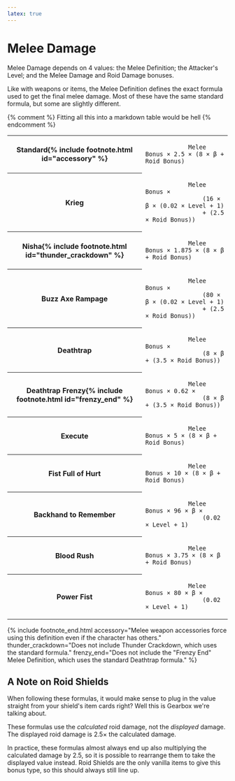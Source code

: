 ```yaml
---
latex: true
---
```


# Melee Damage
Melee Damage depends on 4 values: the Melee Definition; the Attacker's Level; and the Melee Damage
and Roid Damage bonuses.

Like with weapons or items, the Melee Definition defines the exact formula used to get the final
melee damage. Most of these have the same standard formula, but some are slightly different.

{% comment %} Fitting all this into a markdown table would be hell {% endcomment %}
<style>
#melee_formula_table mjx-container {
    display: table-cell;
}
#melee_formula_table .latex-content {
    color: #ddd;
    margin-top: 0.2em;
}
</style>
<table id="melee_formula_table" class="left"><tr>
    <th>Standard{% include footnote.html id="accessory" %}</th>
    <td>
        <code class="latex-fallback">
            Melee Bonus &times; 2.5 &times; (8 &times; &beta; + Roid Bonus)
        </code>
        <div class="latex-content" hidden>
            $$
            \text{Melee Bonus} \times 2.5 \times \left(8 \times \beta + \text{Roid Bonus}\right)
            $$
        </div>
    </td>
</tr><tr>
    <th>Krieg</th>
    <td>
        <code class="latex-fallback">
            Melee Bonus &times;
                (16 &times; &beta; &times; (0.02 &times; Level + 1)
                + (2.5 &times; Roid Bonus))
        </code>
        <div class="latex-content" hidden>
            $$
            \text{Melee Bonus} \times
                \left(16 \times \beta \times \left(0.02 \times \text{Level} + 1\right)
                + \left(2.5 \times \text{Roid Bonus}\right)\right)
            $$
        </div>
    </td>
</tr><tr>
    <th>Nisha{% include footnote.html id="thunder_crackdown" %}</th>
    <td>
        <code class="latex-fallback">
            Melee Bonus &times; 1.875 &times; (8 &times; &beta; + Roid Bonus)
        </code>
        <div class="latex-content" hidden>
            $$
            \text{Melee Bonus} \times 1.875 \times \left(8 \times \beta + \text{Roid Bonus}\right)
            $$
        </div>
    </td>
</tr><tr>
    <th>Buzz Axe Rampage</th>
    <td>
        <code class="latex-fallback">
            Melee Bonus &times;
                (80 &times; &beta; &times; (0.02 &times; Level + 1)
                + (2.5 &times; Roid Bonus))
        </code>
        <div class="latex-content" hidden>
            $$
            \text{Melee Bonus} \times
                \left(80 \times \beta \times \left(0.02 \times \text{Level} + 1\right)
                + \left(2.5 \times \text{Roid Bonus}\right)\right)
            $$
        </div>
    </td>
</tr><tr>
    <th>Deathtrap</th>
    <td>
        <code class="latex-fallback">
            Melee Bonus &times;
                (8 &times; &beta; + (3.5 &times; Roid Bonus))
        </code>
        <div class="latex-content" hidden>
            $$
            \text{Melee Bonus} \times
                \left(8 \times \beta + \left(3.5 \times \text{Roid Bonus}\right)\right)
            $$
        </div>
    </td>
</tr><tr>
    <th>Deathtrap Frenzy{% include footnote.html id="frenzy_end" %}</th>
    <td>
        <code class="latex-fallback">
            Melee Bonus &times; 0.62 &times;
                (8 &times; &beta; + (3.5 &times; Roid Bonus))
        </code>
        <div class="latex-content" hidden>
            $$
            \text{Melee Bonus} \times 0.62 \times
                \left(8 \times \beta + \left(3.5 \times \text{Roid Bonus}\right)\right)
            $$
        </div>
    </td>
</tr><tr>
    <th>Execute</th>
    <td>
        <code class="latex-fallback">
            Melee Bonus &times; 5 &times; (8 &times; &beta; + Roid Bonus)
        </code>
        <div class="latex-content" hidden>
            $$
            \text{Melee Bonus} \times 5 \times \left(8 \times \beta + \text{Roid Bonus}\right)
            $$
        </div>
    </td>
</tr><tr>
    <th>Fist Full of Hurt</th>
    <td>
        <code class="latex-fallback">
            Melee Bonus &times; 10 &times; (8 &times; &beta; + Roid Bonus)
        </code>
        <div class="latex-content" hidden>
            $$
            \text{Melee Bonus} \times 10 \times \left(8 \times \beta + \text{Roid Bonus}\right)
            $$
        </div>
    </td>
</tr><tr>
    <th>Backhand to Remember</th>
    <td>
        <code class="latex-fallback">
            Melee Bonus &times; 96 &times; &beta; &times;
                (0.02 &times; Level + 1)
        </code>
        <div class="latex-content" hidden>
            $$
            \text{Melee Bonus} \times 96 \times \beta \times
                \left(0.02 \times \text{Level} + 1\right)
            $$
        </div>
    </td>
</tr><tr>
    <th>Blood Rush</th>
    <td>
        <code class="latex-fallback">
            Melee Bonus &times; 3.75 &times; (8 &times; &beta; + Roid Bonus)
        </code>
        <div class="latex-content" hidden>
            $$
            \text{Melee Bonus} \times 3.75 \times \left(8 \times \beta + \text{Roid Bonus}\right)
            $$
        </div>
    </td>
</tr><tr>
    <th>Power Fist</th>
    <td>
        <code class="latex-fallback">
            Melee Bonus &times; 80 &times; &beta; &times;
                (0.02 &times; Level + 1)
        </code>
        <div class="latex-content" hidden>
            $$
            \text{Melee Bonus} \times 80 \times \beta \times
                \left(0.02 \times \text{Level} + 1\right)
            $$
        </div>
    </td>
</tr></table>


{% include footnote_end.html
    accessory="Melee weapon accessories force using this definition even if the character has
               others."
    thunder_crackdown="Does not include Thunder Crackdown, which uses the standard formula."
    frenzy_end="Does not include the \"Frenzy End\" Melee Definition, which uses the standard
                Deathtrap formula."
%}

## A Note on Roid Shields
When following these formulas, it would make sense to plug in the value straight from your shield's
item cards right? Well this is Gearbox we're talking about.

These formulas use the *calculated* roid damage, not the *displayed* damage. The displayed
roid damage is 2.5&times; the calculated damage.

In practice, these formulas almost always end up also multiplying the calculated damage by 2.5, so
it is possible to rearrange them to take the displayed value instead. Roid Shields are the only
vanilla items to give this bonus type, so this should always still line up.
